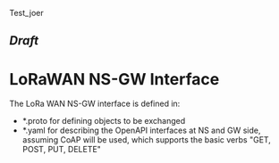 Test_joer
## *Draft*
# LoRaWAN NS-GW Interface

The LoRa WAN NS-GW interface is defined in:

- *.proto for defining objects to be exchanged
- *.yaml for describing the OpenAPI interfaces at NS and GW side, assuming CoAP will be used, which supports 
   the basic verbs "GET, POST, PUT, DELETE"
